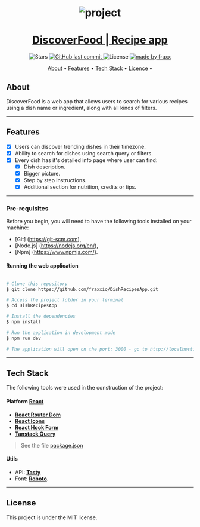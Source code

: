 <h1 align="center">
    <img alt="project" title="#About" src="./assets/Banner.gif" />
</h1>

<h1 align="center">
  <a href="#"> DiscoverFood | Recipe app </a>
</h1>

<p align="center">

  <img alt="Stars" src="https://img.shields.io/github/stars/fraxxio/DishRecipesApp?style=social">
  
  <a href="https://github.com/fraxxio/DishRecipesApp.git">
    <img alt="GitHub last commit" src="https://img.shields.io/github/last-commit/fraxxio/DishRecipesApp">
  </a>
    
  <img alt="License" src="https://img.shields.io/badge/license-MIT-brightgreen">

  <a href="https://github.com/fraxxio/">
    <img alt="made by fraxx" src="https://img.shields.io/badge/Made_By-fraxx-blue">
  </a>
</p>

<p align="center">
 <a href="#about">About</a> •
 <a href="#features">Features</a> •
 <a href="#tech-stack">Tech Stack</a> •  
 <a href="#licence">Licence</a> • 
</p>

## About

DiscoverFood is a web app that allows users to search for various recipes using a dish name or ingredient, along with all kinds of filters.

---

## Features

- [x] Users can discover trending dishes in their timezone.
- [x] Ability to search for dishes using search query or filters.
- [x] Every dish has it's detailed info page where user can find:
  - [x] Dish description.
  - [x] Bigger picture.
  - [x] Step by step instructions.
  - [x] Additional section for nutrition, credits or tips.

---

### Pre-requisites

Before you begin, you will need to have the following tools installed on your machine:

- [Git] (https://git-scm.com),
- [Node.js] (https://nodejs.org/en/),
- [Npm] (https://www.npmjs.com/).

#### Running the web application

```bash

# Clone this repository
$ git clone https://github.com/fraxxio/DishRecipesApp.git

# Access the project folder in your terminal
$ cd DishRecipesApp

# Install the dependencies
$ npm install

# Run the application in development mode
$ npm run dev

# The application will open on the port: 3000 - go to http://localhost:3000

```

---

## Tech Stack

The following tools were used in the construction of the project:

#### **Platform** [React](https://reactjs.org/)

- **[React Router Dom](https://reactrouter.com/en/main)**
- **[React Icons](https://react-icons.github.io/react-icons/)**
- **[React Hook Form](https://react-hook-form.com/)**
- **[Tanstack Query](https://tanstack.com/query/latest)**

> See the file [package.json](https://github.com/fraxxio/DishRecipesApp/blob/main/package.json)

#### [](#)**Utils**

- API: **[Tasty](https://rapidapi.com/apidojo/api/tasty)**
- Font: **[Roboto](https://fonts.google.com/specimen/Roboto)**.

---

## License

This project is under the MIT license.
